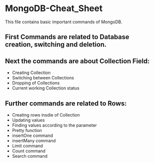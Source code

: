 # MongoDB-Cheat_Sheet

This file contains basic important commands of MongoDB.

## First Commands are related to Database creation, switching and deletion.

## Next the commands are about Collection Field:
  * Creating Collection
  * Switching between Collections
  * Dropping of Collections
  * Current working Collection status

## Further commands are related to Rows:
  * Creating rows insdie of Collection
  * Updating values
  * Finding values according to the parameter
  * Pretty function
  * insertOne command
  * insertMany command
  * Limit command
  * Count command
  * Search command
